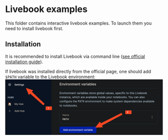 # Livebook examples 

This folder contains interactive livebook examples. To launch them you need to install livebook first.

## Installation

It is recommended to install Livebook via command line ([see official installation guide](https://github.com/livebook-dev/livebook#escript)). 

If livebook was installed directly from the official page, one should add `$PATH` variable to the Livebook environment:
![Setting path](./assets/path_set.png "Title")